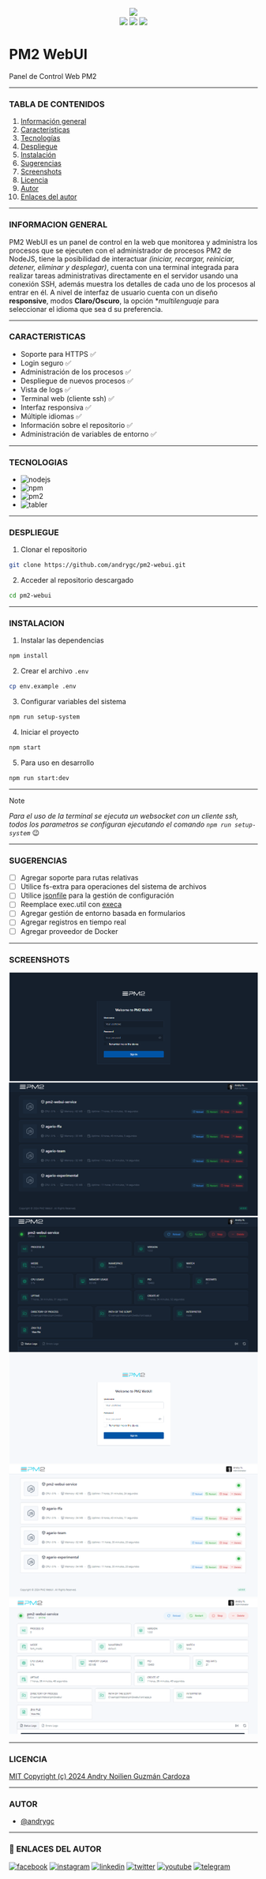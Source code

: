 <p align="center">
    <img src="https://pm2.io/assets/pm2-logo-1.png" height="130">
    <br>
    <img src="https://badgen.net/badge/release-version/v2.0.7/blue">
    <img src="https://badgen.net/badge/license/MIT/blue">
    <img src="https://badgen.net/badge/starred/3/yellow">
</p>


# PM2 WebUI
Panel de Control Web PM2

---

### TABLA DE CONTENIDOS
1. [Información general](#informacion-general)
2. [Características](#caracteristicas)
3. [Tecnologías](#tecnologias)
4. [Despliegue](#despliegue)
5. [Instalación](#instalacion)
6. [Sugerencias](#sugerencias)
7. [Screenshots](#screenshots)
8. [Licencia](#licencia)
9. [Autor](#autor)
10. [Enlaces del autor](#enlaces-del-autor)

---

### INFORMACION GENERAL
PM2 WebUI es un panel de control en la web que monitorea y administra los procesos que se ejecuten con el administrador de procesos PM2 de NodeJS, tiene la posibilidad de interactuar _(iniciar, recargar, reiniciar, detener, eliminar y desplegar)_, cuenta con una terminal integrada para realizar tareas administrativas directamente en el servidor usando una conexión SSH, además muestra los detalles de cada uno de los procesos al entrar en él. A nivel de interfaz de usuario cuenta con un diseño **responsive**, modos **Claro/Oscuro**, la opción **multilenguaje* para seleccionar el idioma que sea d su preferencia.

---

### CARACTERISTICAS
- Soporte para HTTPS :white_check_mark:
- Login seguro :white_check_mark:
- Administración de los procesos :white_check_mark:
- Despliegue de nuevos procesos :white_check_mark:
- Vista de logs :white_check_mark:
- Terminal web (cliente ssh) :white_check_mark:
- Interfaz responsiva :white_check_mark:
- Múltiple idiomas :white_check_mark:
- Información sobre el repositorio :white_check_mark:
- Administración de variables de entorno :white_check_mark:

---

### TECNOLOGIAS
- ![nodejs](https://badgen.net/badge/node-js/18.19.0/green)
- ![npm](https://badgen.net/badge/npm/10.2.4/green)
- ![pm2](https://badgen.net/badge/pm2/5.4.2/green)
- ![tabler](https://badgen.net/badge/tabler/1.0.0-beta20/green)

---

### DESPLIEGUE
1. Clonar el repositorio
```bash
git clone https://github.com/andrygc/pm2-webui.git
```
2. Acceder al repositorio descargado
```bash
cd pm2-webui
```

---

### INSTALACION
1. Instalar las dependencias
```bash
npm install
```
2. Crear el archivo `.env`
```bash
cp env.example .env
```
3. Configurar variables del sistema
```bash
npm run setup-system
```
4. Iniciar el proyecto
```bash
npm start
```
5. Para uso en desarrollo
```bash
npm run start:dev
```

---

> [!NOTE]
> *Para el uso de la terminal se ejecuta un websocket con un cliente ssh, todos los parametros se configuran ejecutando el comando `npm run setup-system`* :wink:

---

### SUGERENCIAS
- [ ] Agregar soporte para rutas relativas
- [ ] Utilice fs-extra para operaciones del sistema de archivos
- [ ] Utilice [jsonfile](https://www.npmjs.com/package/jsonfile) para la gestión de configuración
- [ ] Reemplace exec.util con [execa](https://www.npmjs.com/package/execa)
- [ ] Agregar gestión de entorno basada en formularios
- [ ] Agregar registros en tiempo real
- [ ] Agregar proveedor de Docker

---

### SCREENSHOTS
![PM2 Webui Login Dark](/screenshots/desktop-login-dark.png?raw=true "PM2 WebUI Login Dark")
![PM2 Webui Dashboard Dark](/screenshots/desktop-dashboard-dark.png?raw=true "PM2 WebUI Dashboard Dark")
![PM2 Webui App Dark](/screenshots/desktop-app-dark.png?raw=true "PM2 WebUI App Dark")
![PM2 Webui Login Light](/screenshots/desktop-login-light.png?raw=true "PM2 WebUI Login Light")
![PM2 Webui Dashboard Light](/screenshots/desktop-dashboard-light.png?raw=true "PM2 WebUI Dashboard Light")
![PM2 Webui App Light](/screenshots/desktop-app-light.png?raw=true "PM2 WebUI App Light")

---

### LICENCIA
[MIT Copyright (c) 2024 Andry Noilien Guzmán Cardoza](https://github.com/andrygc/pm2-webui/blob/main/LICENSE)

---

### AUTOR
- [@andrygc](https://www.github.com/andrygc)

---

### 🔗 ENLACES DEL AUTOR
[![facebook](https://img.shields.io/badge/Facebook-1877F2?style=for-the-badge&logo=facebook&logoColor=white)](https://facebook.com/andrynoilien)
[![instagram](https://img.shields.io/badge/Instagram-E4405F?style=for-the-badge&logo=instagram&logoColor=white)](https://www.instagram.com/andrycardoza)
[![linkedin](https://img.shields.io/badge/linkedin-0A66C2?style=for-the-badge&logo=linkedin&logoColor=white)](https://www.linkedin.com/in/andry-cardoza)
[![twitter](https://img.shields.io/badge/twitter-1DA1F2?style=for-the-badge&logo=twitter&logoColor=white)](https://twitter.com/@andrycardoza)
[![youtube](https://img.shields.io/badge/YouTube-FF0000?style=for-the-badge&logo=youtube&logoColor=white)](https://youtube.com/@andrycardoza)
[![telegram](https://img.shields.io/badge/Telegram-2CA5E0?style=for-the-badge&logo=telegram&logoColor=white)](https://t.me/andry_cardoza)
